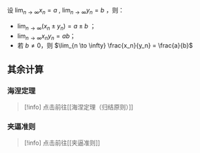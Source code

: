 设 $\lim_{n \to \infty} x_n = a$ , $\lim_{n \to \infty} y_n = b$ ，则：

- $\lim_{n \to \infty}(x_n \pm y_n) = a \pm b$ ；
- $\lim_{n \to \infty}x_ny_n = ab$；
- 若 $b \ne 0$，则 $\lim_{n \to \infty} \frac{x_n}{y_n} = \frac{a}{b}$

## 其余计算

### 海涅定理

> [!info] 
> 点击前往[[海涅定理（归结原则）]]

### 夹逼准则

> [!info] 
> 点击前往[[夹逼准则]]
